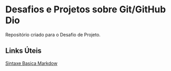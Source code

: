 # Desafios e Projetos sobre Git/GitHub Dio
Repositório criado para o Desafio  de Projeto.

## Links Úteis
[Sintaxe Basica Markdow](https://www.markdownguide.org/basic-syntax/)

